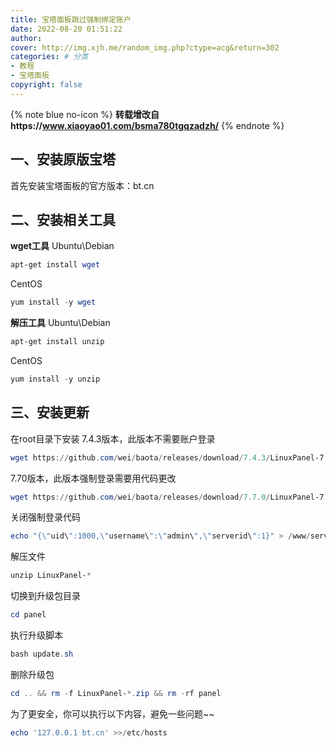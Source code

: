```yaml
---
title: 宝塔面板跳过强制绑定账户
date: 2022-08-20 01:51:22
author: 
cover: http://img.xjh.me/random_img.php?ctype=acg&return=302
categories: # 分类
- 教程
- 宝塔面板
copyright: false
---
```


{% note blue no-icon %}
**转载增改自https://www.xiaoyao01.com/bsma780tgqzadzh/**
{% endnote %}
## 一、安装原版宝塔
首先安装宝塔面板的官方版本：bt.cn
## 二、安装相关工具
**wget工具**
Ubuntu\Debian
```powershell
apt-get install wget
```
CentOS
```powershell
yum install -y wget
```
**解压工具**
Ubuntu\Debian
```powershell
apt-get install unzip
```
CentOS
```powershell
yum install -y unzip
```
## 三、安装更新
在root目录下安装
7.4.3版本，此版本不需要账户登录
```powershell
wget https://github.com/wei/baota/releases/download/7.4.3/LinuxPanel-7.4.3.zip
```
7.70版本，此版本强制登录需要用代码更改
```powershell
wget https://github.com/wei/baota/releases/download/7.7.0/LinuxPanel-7.7.0.zip
```
关闭强制登录代码
```powershell
echo "{\"uid\":1000,\"username\":\"admin\",\"serverid\":1}" > /www/server/panel/data/userInfo.json
```
解压文件
```powershell
unzip LinuxPanel-*
```
切换到升级包目录
```powershell
cd panel
```
执行升级脚本
```powershell
bash update.sh
```
删除升级包
```powershell
cd .. && rm -f LinuxPanel-*.zip && rm -rf panel
```
为了更安全，你可以执行以下内容，避免一些问题~~
```powershell
echo '127.0.0.1 bt.cn' >>/etc/hosts
```